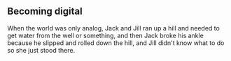 ## Becoming digital

When the world was only analog, Jack and Jill ran up a hill and needed to get water from the well or something, and then Jack broke his ankle because he slipped and rolled down the hill, and Jill didn't know what to do so she just stood there. 

